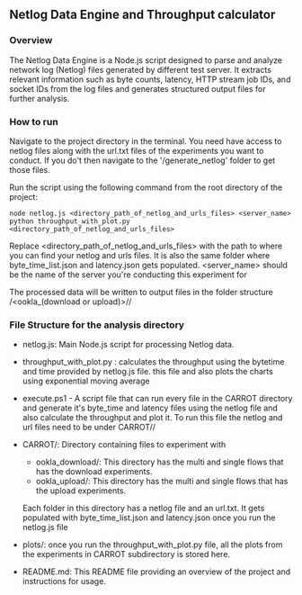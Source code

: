 ## **Netlog Data Engine and Throughput calculator**

### **Overview**

The Netlog Data Engine is a Node.js script designed to parse and analyze network log (Netlog) files generated by different test server. It extracts relevant information such as byte counts, latency, HTTP stream job IDs, and socket IDs from the log files and generates structured output files for further analysis.


### **How to run**

Navigate to the project directory in the terminal. You need have access to netlog files along with the url.txt files of the experiments you want to conduct. If you do't then navigate to the '/generate_netlog' folder to get those files.  

Run the script using the following command from the root directory of the project:

    node netlog.js <directory_path_of_netlog_and_urls_files> <server_name>
    python throughput_with_plot.py <directory_path_of_netlog_and_urls_files>

Replace <directory_path_of_netlog_and_urls_files> with the path to where you can find your netlog and urls files. It is also the same folder where byte_time_list.json and latency.json gets populated. <server_name> should be the name of the server you're conducting this experiment for

The processed data will be written to output files in the folder structure <CARROT>/<ookla_(download or upload)>/<kind of experiment>/

### **File Structure for the analysis directory**

 - netlog.js: Main Node.js script for processing Netlog data.

 - throughput_with_plot.py : calculates the throughput using the bytetime and time provided by netlog.js file. this file and also plots the charts using exponential moving average

 - execute.ps1 - A script file that can run every file in the CARROT directory and generate it's byte_time and latency files using the netlog file and also calculate the throughput and plot it. To run this file the netlog and url files need to be under CARROT/<folder>/<subfolder>

 - CARROT/: Directory containing files to experiment with
    - ookla_download/: This directory has the multi and single flows that has the download experiments. 
    - ookla_upload/: This directory has the multi and single flows that has the upload experiments. 
    
    Each folder in this directory has a netlog file and an url.txt. It gets populated with byte_time_list.json and latency.json once you run the netlog.js file

 - plots/: once you run the throughput_with_plot.py file, all the plots from the experiments in CARROT subdirectory is stored here.

 - README.md: This README file providing an overview of the project and instructions for usage.

